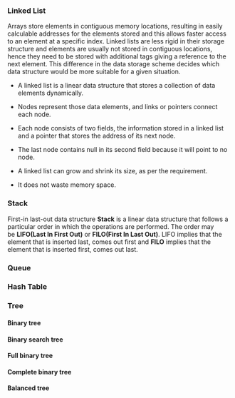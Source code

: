 
### Linked List
Arrays store elements in contiguous memory locations, resulting in easily calculable addresses for the elements stored and this allows faster access to an element at a specific index. Linked lists are less rigid in their storage structure and elements are usually not stored in contiguous locations, hence they need to be stored with additional tags giving a reference to the next element. This difference in the data storage scheme decides which data structure would be more suitable for a given situation.

- A linked list is a linear data structure that stores a collection of data elements dynamically.

- Nodes represent those data elements, and links or pointers connect each node.

- Each node consists of two fields, the information stored in a linked list and a pointer that stores the address of its next node.

- The last node contains null in its second field because it will point to no node.

- A linked list can grow and shrink its size, as per the requirement.

- It does not waste memory space.



### Stack
First-in last-out data structure
**Stack** is a linear data structure that follows a particular order in which the operations are performed. The order may be **LIFO(Last In First Out)** or **FILO(First In Last Out)**. LIFO implies that the element that is inserted last, comes out first and **FILO** implies that the element that is inserted first, comes out last.
### Queue

### Hash Table

### Tree

#### Binary tree

#### Binary search tree

#### Full binary tree

#### Complete binary tree

#### Balanced tree